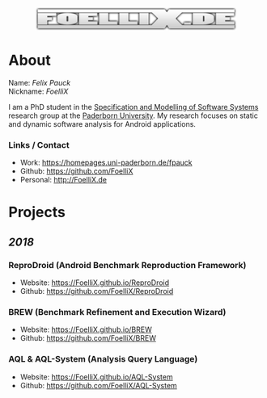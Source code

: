 <p align="center">
	<img src="fx.png" />
</p>

# About

Name:	*Felix Pauck*  
Nickname:	*FoelliX*

I am a PhD student in the [Specification and Modelling of Software Systems](http://cs.uni-paderborn.de/sms) research group at the [Paderborn University](https://cs.uni-paderborn.de/). My research focuses on static and dynamic software analysis for Android applications.

### Links / Contact
- Work: https://homepages.uni-paderborn.de/fpauck
- Github: https://github.com/FoelliX
- Personal: http://FoelliX.de



# Projects

## *2018*

### ReproDroid (Android Benchmark Reproduction Framework)
- Website: https://FoelliX.github.io/ReproDroid
- Github: https://github.com/FoelliX/ReproDroid

### BREW (Benchmark Refinement and Execution Wizard)
- Website: https://FoelliX.github.io/BREW
- Github: https://github.com/FoelliX/BREW

### AQL & AQL-System (Analysis Query Language)
- Website: https://FoelliX.github.io/AQL-System
- Github: https://github.com/FoelliX/AQL-System